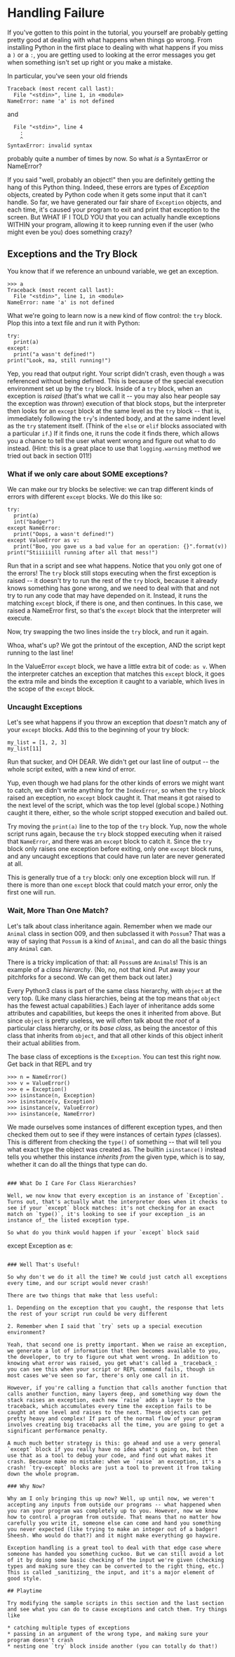 # Handling Failure

If you've gotten to this point in the tutorial, you yourself are probably getting pretty good at dealing with what happens when things go wrong. From installing Python in the first place to dealing with what happens if you miss a `)` or a `:`, you are getting used to looking at the error messages you get when something isn't set up right or you make a mistake.

In particular, you've seen your old friends

```
Traceback (most recent call last):
  File "<stdin>", line 1, in <module>
NameError: name 'a' is not defined
```

and 

```
  File "<stdin>", line 4
    :
    ^
SyntaxError: invalid syntax
```

probably quite a number of times by now. So what _is_ a SyntaxError or NameError?

If you said "well, probably an object!" then you are definitely getting the hang of this Python thing. Indeed, these errors are types of _Exception_ objects, created by Python code when it gets some input that it can't handle. So far, we have generated our fair share of `Exception` objects, and each time, it's caused your program to exit and print that exception to the screen. But WHAT IF I TOLD YOU that you can actually handle exceptions WITHIN your program, allowing it to keep running even if the user (who might even be you) does something crazy?

## Exceptions and the Try Block

You know that if we reference an unbound variable, we get an exception.

```
>>> a
Traceback (most recent call last):
  File "<stdin>", line 1, in <module>
NameError: name 'a' is not defined
```

What we're going to learn now is a new kind of flow control: the `try` block. Plop this into a text file and run it with Python:

```
try:
  print(a)
except:
  print("a wasn't defined!")
print("Look, ma, still running!")
```

Yep, you read that output right. Your script didn't crash, even though `a` was referenced without being defined. This is because of the special execution environment set up by the `try` block. Inside of a `try` block, when an exception is _raised_ (that's what we call it -- you may also hear people say the exception was _thrown_) execution of that block stops, but the interpreter then looks for an `except` block at the same level as the `try` block -- that is, immediately following the `try`'s indented body, and at the same indent level as the `try` statement itself. (Think of the `else` or `elif` blocks associated with a particular `if`.) If it finds one, it runs the code it finds there, which allows you a chance to tell the user what went wrong and figure out what to do instead. (Hint: this is a great place to use that `logging.warning` method we tried out back in section 011!)

### What if we only care about SOME exceptions?

We can make our try blocks be selective: we can trap different kinds of errors with different `except` blocks. We do this like so:

```
try:
  print(a)
  int("badger")
except NameError:
  print("Oops, a wasn't defined!")
except ValueError as v:
  print("Boo, you gave us a bad value for an operation: {}".format(v))
print("Stiiiiiill running after all that mess!")
```

Run that in a script and see what happens. Notice that you only got one of the errors! The `try` block still stops executing when the first exception is raised -- it doesn't try to run the rest of the `try` block, because it already knows something has gone wrong, and we need to deal with that and not try to run any code that may have depended on it. Instead, it runs the matching `except` block, if there is one, and then continues. In this case, we raised a NameError first, so that's the `except` block that the interpreter will execute.

Now, try swapping the two lines inside the `try` block, and run it again.

Whoa, what's up? We got the printout of the exception, AND the script kept running to the last line!

In the ValueError `except` block, we have a little extra bit of code: `as v`. When the interpreter catches an exception that matches this `except` block, it goes the extra mile and binds the exception it caught to a variable, which lives in the scope of the `except` block.

### Uncaught Exceptions

Let's see what happens if you throw an exception that _doesn't_ match any of your `except` blocks. Add this to the beginning of your try block:

```
my_list = [1, 2, 3]
my_list[11]
```

Run that sucker, and OH DEAR. We didn't get our last line of output -- the whole script exited, with a new kind of error.

Yup, even though we had plans for the other kinds of errors we might want to catch, we didn't write anything for the `IndexError`, so when the `try` block raised an exception, no `except` block caught it. That means it got raised to the next level of the script, which was the top level (global scope.) Nothing caught it there, either, so the whole script stopped execution and bailed out.

Try moving the `print(a)` line to the top of the `try` block. Yup, now the whole script runs again, because the `try` block stopped executing when it raised that `NameError`, and there was an `except` block to catch it. Since the `try` block only raises one exception before exiting, only one `except` block runs, and any uncaught exceptions that could have run later are never generated at all.

This is generally true of a `try` block: only one exception block will run. If there is more than one `except` block that could match your error, only the first one will run.

### Wait, More Than One Match?

Let's talk about class inheritance again. Remember when we made our `Animal` class in section 009, and then subclassed it with `Possum`? That was a way of saying that `Possum` is a kind of `Animal`, and can do all the basic things any `Animal` can.

There is a tricky implication of that: all `Possum`s are `Animal`s! This is an example of a _class hierarchy_. (No, no, not that kind. Put away your pitchforks for a second. We can get them back out later.)

Every Python3 class is part of the same class hierarchy, with `object` at the very top. (Like many class hierarchies, being at the top means that `object` has the fewest actual capabilities.) Each layer of inheritance adds some attributes and capabilities, but keeps the ones it inherited from above. But since `object` is pretty useless, we will often talk about the _root_ of a particular class hierarchy, or its _base class_, as being the ancestor of this class that inherits from `object`, and that all other kinds of this object inherit their actual abilities from.

The base class of exceptions is the `Exception`. You can test this right now. Get back in that REPL and try

```
>>> n = NameError()
>>> v = ValueError()
>>> e = Exception()
>>> isinstance(n, Exception)
>>> isinstance(v, Exception)
>>> isinstance(v, ValueError)
>>> isinstance(e, NameError)
```

We made ourselves some instances of different exception types, and then checked them out to see if they were instances of certain _types_ (classes). This is different from checking the `type()` of something -- that will tell you what exact type the object was created as. The builtin `isinstance()` instead tells you whether this instance _inherits from_ the given type, which is to say, whether it can do all the things that type can do.
```

### What Do I Care For Class Hierarchies?

Well, we now know that every exception is an instance of `Exception`. Turns out, that's actually what the interpreter does when it checks to see if your `except` block matches: it's not checking for an exact match on `type()`, it's looking to see if your exception _is an instance of_ the listed exception type.

So what do you think would happen if your `except` block said

```
except Exception as e:
```

### Well That's Useful!

So why don't we do it all the time? We could just catch all exceptions every time, and our script would never crash!

There are two things that make that less useful:

1. Depending on the exception that you caught, the response that lets the rest of your script run could be very different

2. Remember when I said that `try` sets up a special execution environment?

Yeah, that second one is pretty important. When we raise an exception, we generate a lot of information that then becomes available to you, the developer, to try to figure out what went wrong. In addition to knowing what error was raised, you get what's called a _traceback_: you can see this when your script or REPL command fails, though in most cases we've seen so far, there's only one call in it.

However, if you're calling a function that calls another function that calls another function, many layers deep, and something way down the stack raises an exception, each new `raise` adds a layer to the traceback, which accumulates every time the exception fails to be caught at one level and raises to the next. These objects can get pretty heavy and complex! If part of the normal flow of your program involves creating big tracebacks all the time, you are going to get a significant performance penalty.

A much much better strategy is this: go ahead and use a very general `except` block if you really have no idea what's going on, but then use that as a tool to debug your code, and find out what makes it crash. Because make no mistake: when we `raise` an exception, it's a crash! `try-except` blocks are just a tool to prevent it from taking down the whole program.

### Why Now?

Why am I only bringing this up now? Well, up until now, we weren't accepting any inputs from outside our programs -- what happened when you ran your program was completely up to you. However, now we know how to control a program from outside. That means that no matter how carefully you write it, someone else can come and hand you something you never expected (like trying to make an integer out of a badger! Sheesh. Who would do that?) and it might make everything go haywire.

Exception handling is a great tool to deal with that edge case where someone has handed you something cuckoo. But we can still avoid a lot of it by doing some basic checking of the input we're given (checking types and making sure they can be converted to the right thing, etc.) This is called _sanitizing_ the input, and it's a major element of good style.

## Playtime

Try modifying the sample scripts in this section and the last section and see what you can do to cause exceptions and catch them. Try things like

* catching multiple types of exceptions
* passing in an argument of the wrong type, and making sure your program doesn't crash
* nesting one `try` block inside another (you can totally do that!)
